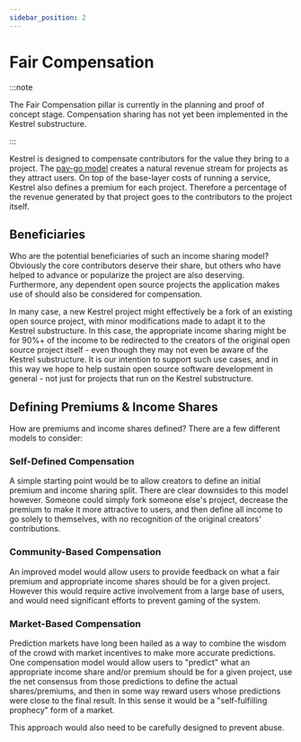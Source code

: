 ```yaml
---
sidebar_position: 2
---
```

# Fair Compensation

:::note

The Fair Compensation pillar is currently in the planning and proof of 
concept stage. Compensation sharing has not yet been implemented in the 
Kestrel substructure.

:::

Kestrel is designed to compensate contributors for the value they bring to a 
project. The [pay-go model](paygo) creates a natural revenue stream for 
projects as they attract users. On top of the base-layer costs of running a 
service, Kestrel also defines a premium for each project. Therefore a 
percentage of the revenue generated by that project goes to the contributors 
to the project itself.

## Beneficiaries

Who are the potential beneficiaries of such an income sharing model? 
Obviously the core contributors deserve their share, but others who have 
helped to advance or popularize the project are also deserving. Furthermore, 
any dependent open source projects the application makes use of should also 
be considered for compensation.

In many case, a new Kestrel project might effectively be a fork of an 
existing open source project, with minor modifications made to adapt it to 
the Kestrel substructure. In this case, the appropriate income sharing might 
be for 90%+ of the income to be redirected to the creators of the original 
open source project itself - even though they may not even be aware of the 
Kestrel substructure. It is our intention to support such use cases, and in 
this way we hope to help sustain open source software development in general -
not just for projects that run on the Kestrel substructure. 

## Defining Premiums & Income Shares

How are premiums and income shares defined? There are a few different models 
to consider:

### Self-Defined Compensation

A simple starting point would be to allow creators to define an initial 
premium and income sharing split. There are clear downsides to this model 
however. Someone could simply fork someone else's project, decrease the 
premium to make it more attractive to 
users, and then define all income to go solely to themselves, with no 
recognition of the original creators' contributions.

### Community-Based Compensation

An improved model would allow users to provide feedback on what a fair 
premium and appropriate income shares should be for a given project. However 
this would require active involvement from a large base of users, and would 
need significant efforts to prevent gaming of the system.

### Market-Based Compensation

Prediction markets have long been hailed as a way to combine the wisdom of 
the crowd with market incentives to make more accurate predictions. One 
compensation
model would allow users to "predict" what an appropriate income share and/or 
premium should be for a given project, use the net consensus from those 
predictions to define the actual shares/premiums, and then in some way 
reward users whose predictions were close to the final result. In this sense 
it would be a "self-fulfilling prophecy" form of a market.

This approach would also need to be carefully designed to prevent abuse.
